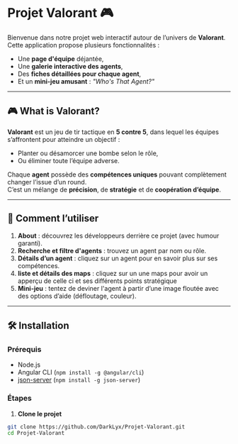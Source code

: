 # Projet Valorant 🎮

Bienvenue dans notre projet web interactif autour de l’univers de **Valorant**. Cette application propose plusieurs fonctionnalités :  
- Une **page d'équipe** déjantée,  
- Une **galerie interactive des agents**,  
- Des **fiches détaillées pour chaque agent**,  
- Et un **mini-jeu amusant** : *"Who's That Agent?"*

---

## 🎮 What is Valorant?

**Valorant** est un jeu de tir tactique en **5 contre 5**, dans lequel les équipes s’affrontent pour atteindre un objectif :  
- Planter ou désamorcer une bombe selon le rôle,  
- Ou éliminer toute l’équipe adverse.  

Chaque **agent** possède des **compétences uniques** pouvant complètement changer l’issue d’un round.  
C’est un mélange de **précision**, de **stratégie** et de **coopération d’équipe**.

---

## 🚀 Comment l’utiliser

1. **About** : découvrez les développeurs derrière ce projet (avec humour garanti).
2. **Recherche et filtre d'agents** : trouvez un agent par nom ou rôle.
3. **Détails d’un agent** : cliquez sur un agent pour en savoir plus sur ses compétences.
4. **liste et détails des maps** : cliquez sur un une maps pour avoir un apperçu de celle ci et ses différents points stratégique
5. **Mini-jeu** : tentez de deviner l'agent à partir d’une image floutée avec des options d’aide (défloutage, couleur).



---

## 🛠️ Installation

### Prérequis

- Node.js  
- Angular CLI (`npm install -g @angular/cli`)  
- [json-server](https://github.com/typicode/json-server) (`npm install -g json-server`)  

### Étapes

1. **Clone le projet**

```bash
git clone https://github.com/DarkLyx/Projet-Valorant.git
cd Projet-Valorant
